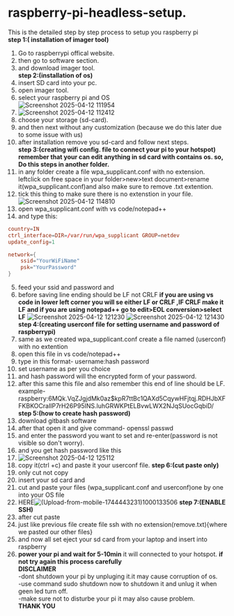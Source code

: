 # raspberry-pi-headless-setup.
This is the detailed step by step process to setup you raspberry pi  
**step 1:( installation of imager tool)**  
1. Go to raspberrypi offical website.  
2. then go to software section.  
3. and download imager tool.  
**step 2:(installation of os)**  
1. insert SD card into your pc.  
2. open imager tool.  
3. select your raspberry pi and OS  
![Screenshot 2025-04-12 111954](https://github.com/user-attachments/assets/e9d448fb-695a-4e39-9faf-990b4329e50b)  
4. ![Screenshot 2025-04-12 112412](https://github.com/user-attachments/assets/dacfc1fb-8f11-4d3b-9351-82d57e74a508)  
5. choose your storage (sd-card).  
6. and then next without any customization (because we do this later due to some issue with us)  
7. after installation remove you sd-card and follow next steps.  
**step 3:(creating wifi config. file to connect your pi to your hotspot)**  
**remember that your can edit anything in sd card with contains os. so, Do this steps in another folder.**  
1. in any folder create a file wpa_supplicant.conf with no extension.  
leftclick on free space in your folder>new>text document>rename it(wpa_supplicant.conf)and also make sure to remove .txt extention.  
2. tick this thing to make sure there is no extenstion in your file.  
![Screenshot 2025-04-12 114810](https://github.com/user-attachments/assets/b2c459dc-f519-48af-a714-4a9d9ae43033)  
3. open wpa_supplicant.conf with vs code/notepad++
4. and type this:
```conf
country=IN
ctrl_interface=DIR=/var/run/wpa_supplicant GROUP=netdev
update_config=1

network={
    ssid="YourWiFiName"
    psk="YourPassword"
}
```
5. feed your ssid and password and
6. before saving line ending should be LF not CRLF
**if you are using vs code in lower left corner you will se either LF or CRLF ,IF CRLF make it LF**
**and if you are using notepad++ go to edit>EOL conversion>select LF**
![Screenshot 2025-04-12 121230](https://github.com/user-attachments/assets/66654ecb-fc34-45c0-b424-89e57fde6223)
![Screenshot 2025-04-12 121430](https://github.com/user-attachments/assets/5102a560-8d8b-4cbe-ab31-97f08fb115c7)
**step 4:(creating userconf file for setting username and password of raspberrypi)**
1. same as we created wpa_supplicant.conf create a file named (userconf) with no extention
2. open this file in vs code/notepad++
3. type in this format- username:hash password
4. set username as per you choice
5. and hash password will the encrypted form of your password.
6. after this same this file and also remember this end of line should be LF.
example- raspberry:$6$MQk.VqZJgjdMk0az$kpR7ttBc1QAXd5CqywHFjtqj.RDHJbXFFKBKOCraIlP7rH26P95INS.luhGRWKPtELBvwLWX2NJqSUocGqbiD/  
**step 5:(how to create hash password)**
1. download gitbash software
2. after that open it and give command- openssl passwd  
3. and enter the password you want to set and re-enter(password is not visible so don't worry).
4. and you get hash password like this
5. ![Screenshot 2025-04-12 125112](https://github.com/user-attachments/assets/f7cd37cd-7275-4646-90a7-672a628c9be8)
6. copy it(ctrl +c) and paste it your userconf file.
**step 6:(cut paste only)**
1. only cut not copy
2. insert your sd card and
3. cut and paste your files (wpa_supplicant.conf and userconf)one by one into your OS file
4. HERE![(Upload-from-mobile-1744443231)1000133506](https://github.com/user-attachments/assets/00ac0a75-0d24-4f98-9134-d6df661b1497)
   **step 7:(ENABLE SSH)**
1. after cut paste
2. just like previous file create file ssh with no extension(remove.txt){where we pasted our other files}
3.  and now all set eject your sd card from your laptop and insert into raspberry
4.  **power your pi and wait for 5-10min** it will connected to your hotspot.
**if not try again this process carefully**  
   **DISCLAIMER**  
    -dont shutdown your pi by unpluging it.it may cause corruption of os.  
    -use command sudo shutdown now to shutdown it and unlug it when geen led turn off.  
    -make sure not to disturbe your pi it may also cause problem.  
    **THANK YOU** 











